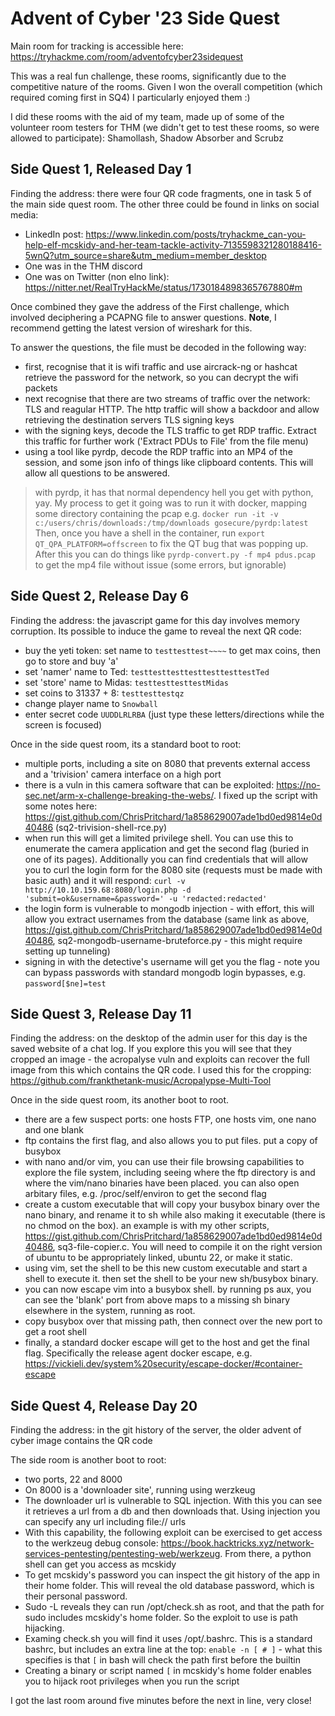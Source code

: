 # Advent of Cyber '23 Side Quest

Main room for tracking is accessible here: https://tryhackme.com/room/adventofcyber23sidequest

This was a real fun challenge, these rooms, significantly due to the competitive nature of the rooms. Given I won the overall competition (which required coming first in SQ4) I particularly enjoyed them :)

I did these rooms with the aid of my team, made up of some of the volunteer room testers for THM (we didn't get to test these rooms, so were allowed to participate): Shamollash, Shadow Absorber and Scrubz

## Side Quest 1, Released Day 1

Finding the address: there were four QR code fragments, one in task 5 of the main side quest room. The other three could be found in links on social media:
- LinkedIn post: https://www.linkedin.com/posts/tryhackme_can-you-help-elf-mcskidy-and-her-team-tackle-activity-7135598321280188416-5wnQ?utm_source=share&utm_medium=member_desktop
- One was in the THM discord
- One was on Twitter (non elno link): https://nitter.net/RealTryHackMe/status/1730184898365767880#m

Once combined they gave the address of the First challenge, which involved deciphering a PCAPNG file to answer questions. **Note**, I recommend getting the latest version of wireshark for this.

To answer the questions, the file must be decoded in the following way:
- first, recognise that it is wifi traffic and use aircrack-ng or hashcat retrieve the password for the network, so you can decrypt the wifi packets
- next recognise that there are two streams of traffic over the network: TLS and reagular HTTP. The http traffic will show a backdoor and allow retrieving the destination servers TLS signing keys
- with the signing keys, decode the TLS traffic to get RDP traffic. Extract this traffic for further work ('Extract PDUs to File' from the file menu)
- using a tool like pyrdp, decode the RDP traffic into an MP4 of the session, and some json info of things like clipboard contents. This will allow all questions to be answered.

> with pyrdp, it has that normal dependency hell you get with python, yay.
> My process to get it going was to run it with docker, mapping some directory containing the pcap e.g. `docker run -it -v c:/users/chris/downloads:/tmp/downloads gosecure/pyrdp:latest`
> Then, once you have a shell in the container, run `export QT_QPA_PLATFORM=offscreen` to fix the QT bug that was popping up.
> After this you can do things like `pyrdp-convert.py -f mp4 pdus.pcap` to get the mp4 file without issue (some errors, but ignorable)

## Side Quest 2, Release Day 6

Finding the address: the javascript game for this day involves memory corruption. Its possible to induce the game to reveal the next QR code:
- buy the yeti token: set name to `testtesttest~~~~` to get max coins, then go to store and buy 'a'
- set 'namer' name to Ted: `testtesttesttesttesttesttestTed`
- set 'store' name to Midas: `testtesttesttestMidas`
- set coins to 31337 + 8: `testtesttestqz`
- change player name to `Snowball`
- enter secret code `UUDDLRLRBA` (just type these letters/directions while the screen is focused)

Once in the side quest room, its a standard boot to root:
- multiple ports, including a site on 8080 that prevents external access and a 'trivision' camera interface on a high port
- there is a vuln in this camera software that can be exploited: https://no-sec.net/arm-x-challenge-breaking-the-webs/. I fixed up the script with some notes here: https://gist.github.com/ChrisPritchard/1a858629007ade1bd0ed9814e0d40486 (sq2-trivision-shell-rce.py)
- when run this will get a limited privilege shell. You can use this to enumerate the camera application and get the second flag (buried in one of its pages). Additionally you can find credentials that will allow you to curl the login form for the 8080 site (requests must be made with basic auth) and it will respond: 
	`curl -v http://10.10.159.68:8080/login.php -d 'submit=ok&username=&password=' -u 'redacted:redacted'`
- the login form is vulnerable to mongodb injection - with effort, this will allow you extract usernames from the database (same link as above, https://gist.github.com/ChrisPritchard/1a858629007ade1bd0ed9814e0d40486, sq2-mongodb-username-bruteforce.py - this might require setting up tunneling)
- signing in with the detective's username will get you the flag - note you can bypass passwords with standard mongodb login bypasses, e.g. `password[$ne]=test`

## Side Quest 3, Release Day 11

Finding the address: on the desktop of the admin user for this day is the saved website of a chat log. If you explore this you will see that they cropped an image - the acropalyse vuln and exploits can recover the full image from this which contains the QR code.
I used this for the cropping: https://github.com/frankthetank-music/Acropalypse-Multi-Tool

Once in the side quest room, its another boot to root.
- there are a few suspect ports: one hosts FTP, one hosts vim, one nano and one blank
- ftp contains the first flag, and also allows you to put files. put a copy of busybox
- with nano and/or vim, you can use their file browsing capabilities to explore the file system, including seeing where the ftp directory is and where the vim/nano binaries have been placed. you can also open arbitary files, e.g. /proc/self/environ to get the second flag
- create a custom executable that will copy your busybox binary over the nano binary, and rename it to sh while also making it executable (there is no chmod on the box). an example is with my other scripts, https://gist.github.com/ChrisPritchard/1a858629007ade1bd0ed9814e0d40486, sq3-file-copier.c. You will need to compile it on the right version of ubuntu to be appropriately linked, ubuntu 22, or make it static.
- using vim, set the shell to be this new custom executable and start a shell to execute it. then set the shell to be your new sh/busybox binary.
- you can now escape vim into a busybox shell. by running ps aux, you can see the 'blank' port from above maps to a missing sh binary elsewhere in the system, running as root.
- copy busybox over that missing path, then connect over the new port to get a root shell
- finally, a standard docker escape will get to the host and get the final flag. Specifically the release agent docker escape, e.g. https://vickieli.dev/system%20security/escape-docker/#container-escape

## Side Quest 4, Release Day 20

Finding the address: in the git history of the server, the older advent of cyber image contains the QR code

The side room is another boot to root:
- two ports, 22 and 8000
- On 8000 is a 'downloader site', running using werzkeug
- The downloader url is vulnerable to SQL injection. With this you can see it retrieves a url from a db and then downloads that. Using injection you can specify any url including file:// urls
- With this capability, the following exploit can be exercised to get access to the werkzeug debug console: https://book.hacktricks.xyz/network-services-pentesting/pentesting-web/werkzeug. From there, a python shell can get you access as mcskidy
- To get mcskidy's password you can inspect the git history of the app in their home folder. This will reveal the old database password, which is their personal password.
- Sudo -L reveals they can run /opt/check.sh as root, and that the path for sudo includes mcskidy's home folder. So the exploit to use is path hijacking.
- Examing check.sh you will find it uses /opt/.bashrc. This is a standard bashrc, but includes an extra line at the top: `enable -n [ # ]` - what this specifies is that `[` in bash will check the path first before the builtin
- Creating a binary or script named `[` in mcskidy's home folder enables you to hijack root privileges when you run the script

I got the last room around five minutes before the next in line, very close!
